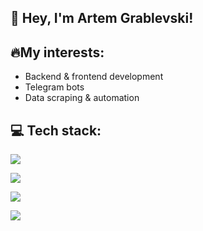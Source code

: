 ## 👋 Hey, I'm Artem Grablevski!
## 🔥My interests:
- Backend & frontend development
- Telegram bots
- Data scraping & automation
## 💻 Tech stack:
<p>
  <a href="https://skillicons.dev">
    <img src="https://skillicons.dev/icons?i=python,typescript,javascript,cpp,html,css" />
  </a>
</p>
<p>
  <a href="https://skillicons.dev">
    <img src="https://skillicons.dev/icons?i=fastapi,flask,react,bootstrap,selenium,qt" />
  </a>
</p>
<p>
  <a href="https://skillicons.dev">
    <img src="https://skillicons.dev/icons?i=postgres,redis,mongo,rabbitmq,kafka" />
  </a>
</p>
<p>
  <a href="https://skillicons.dev">
    <img src="https://skillicons.dev/icons?i=git,docker,nginx,linux" />
  </a>
</p>
